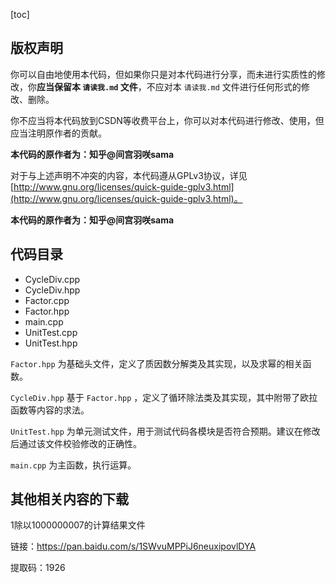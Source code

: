 [toc]

## 版权声明

你可以自由地使用本代码，但如果你只是对本代码进行分享，而未进行实质性的修改，你**应当保留本 `请读我.md` 文件**，不应对本 `请读我.md` 文件进行任何形式的修改、删除。

你不应当将本代码放到CSDN等收费平台上，你可以对本代码进行修改、使用，但应当注明原作者的贡献。

**本代码的原作者为：知乎@间宫羽咲sama**

对于与上述声明不冲突的内容，本代码遵从GPLv3协议，详见[http://www.gnu.org/licenses/quick-guide-gplv3.html](http://www.gnu.org/licenses/quick-guide-gplv3.html)。

**本代码的原作者为：知乎@间宫羽咲sama**



## 代码目录

- CycleDiv.cpp
- CycleDiv.hpp
- Factor.cpp
- Factor.hpp
- main.cpp
- UnitTest.cpp
- UnitTest.hpp

 `Factor.hpp` 为基础头文件，定义了质因数分解类及其实现，以及求幂的相关函数。

 `CycleDiv.hpp` 基于 `Factor.hpp` ，定义了循环除法类及其实现，其中附带了欧拉函数等内容的求法。

 `UnitTest.hpp` 为单元测试文件，用于测试代码各模块是否符合预期。建议在修改后通过该文件校验修改的正确性。

 `main.cpp` 为主函数，执行运算。



## 其他相关内容的下载

1除以1000000007的计算结果文件

链接：https://pan.baidu.com/s/1SWvuMPPiJ6neuxipovlDYA 

提取码：1926 

